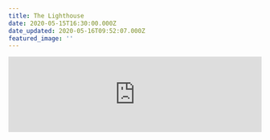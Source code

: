 ```yaml
---
title: The Lighthouse
date: 2020-05-15T16:30:00.000Z
date_updated: 2020-05-16T09:52:07.000Z
featured_image: ''
---
```


<iframe width="100%" class="full-bleed aspect-video" src="https://www.youtube.com/embed/tRj7V--ZbTs" title="YouTube video player" frameborder="0" allow="accelerometer; autoplay; clipboard-write; encrypted-media; gyroscope; picture-in-picture" allowfullscreen></iframe>
